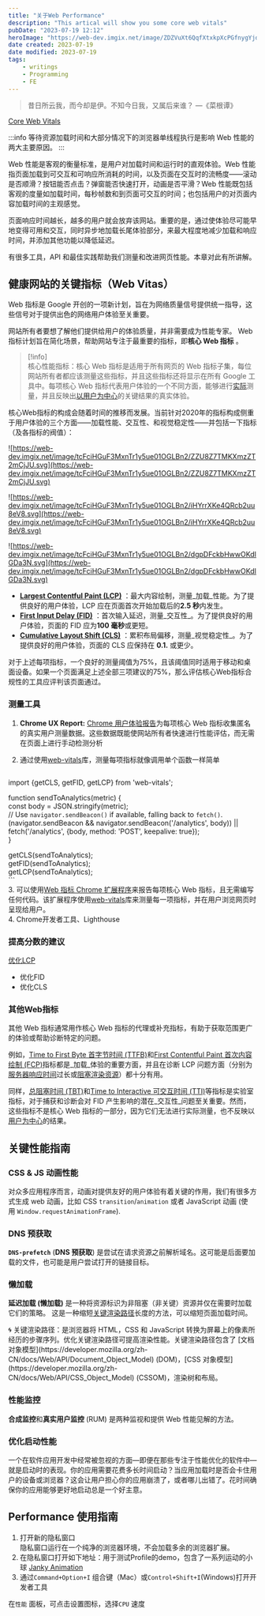 ```yaml
---
title: "关于Web Performance"
description: "This artical will show you some core web vitals"
pubDate: "2023-07-19 12:12"
heroImage: "https://web-dev.imgix.net/image/ZDZVuXt6QqfXtxkpXcPGfnygYjd2/m80oUd2zASInyKJJ7QNc.png?auto=format&w=1600"
date created: 2023-07-19
date modified: 2023-07-19
tags: 
    - writings
    - Programming
    - FE
---
```


>昔日所云我，而今却是伊。不知今日我，又属后来谁？  —《菜根谭》

[Core Web Vitals](https://web.dev/learn-core-web-vitals/)

:::info
等待资源加载时间和大部分情况下的浏览器单线程执行是影响 Web 性能的两大主要原因。
:::

Web 性能是客观的衡量标准，是用户对加载时间和运行时的直观体验。Web 性能指页面加载到可交互和可响应所消耗的时间，以及页面在交互时的流畅度——滚动是否顺滑？按钮能否点击？弹窗能否快速打开，动画是否平滑？Web 性能既包括客观的度量如加载时间，每秒帧数和到页面可交互的时间；也包括用户的对页面内容加载时间的主观感觉。

页面响应时间越长，越多的用户就会放弃该网站。重要的是，通过使体验尽可能早地变得可用和交互，同时异步地加载长尾体验部分，来最大程度地减少加载和响应时间，并添加其他功能以降低延迟。

有很多工具，API 和最佳实践帮助我们测量和改进网页性能。本章对此有所讲解。

## 健康网站的关键指标（Web Vitas）

Web 指标是 Google 开创的一项新计划，旨在为网络质量信号提供统一指导，这些信号对于提供出色的网络用户体验至关重要。

网站所有者要想了解他们提供给用户的体验质量，并非需要成为性能专家。 Web 指标计划旨在简化场景，帮助网站专注于最重要的指标，即**核心 Web 指标** 。

>[!info]  
>核心性能指标：核心 Web 指标是适用于所有网页的 Web 指标子集，每位网站所有者都应该测量这些指标，并且这些指标还将显示在所有 Google 工具中。每项核心 Web 指标代表用户体验的一个不同方面，能够进行[实际](https://web.dev/user-centric-performance-metrics/#how-metrics-are-measured)测量，并且反映出[以用户为中心](https://web.dev/user-centric-performance-metrics/#how-metrics-are-measured)的关键结果的真实体验。

核心Web指标的构成会随着时间的推移而发展。当前针对2020年的指标构成侧重于用户体验的三个方面——加载性能、交互性、和视觉稳定性——并包括一下指标（及各指标的阀值）：

![https://web-dev.imgix.net/image/tcFciHGuF3MxnTr1y5ue01OGLBn2/ZZU8Z7TMKXmzZT2mCjJU.svg](https://web-dev.imgix.net/image/tcFciHGuF3MxnTr1y5ue01OGLBn2/ZZU8Z7TMKXmzZT2mCjJU.svg)

![https://web-dev.imgix.net/image/tcFciHGuF3MxnTr1y5ue01OGLBn2/iHYrrXKe4QRcb2uu8eV8.svg](https://web-dev.imgix.net/image/tcFciHGuF3MxnTr1y5ue01OGLBn2/iHYrrXKe4QRcb2uu8eV8.svg)

![https://web-dev.imgix.net/image/tcFciHGuF3MxnTr1y5ue01OGLBn2/dgpDFckbHwwOKdIGDa3N.svg](https://web-dev.imgix.net/image/tcFciHGuF3MxnTr1y5ue01OGLBn2/dgpDFckbHwwOKdIGDa3N.svg)

- **[Largest Contentful Paint (LCP)](https://web.dev/lcp/)** ：最大内容绘制，测量_加载_性能。为了提供良好的用户体验，LCP 应在页面首次开始加载后的**2.5 秒**内发生。
- **[First Input Delay (FID)](https://web.dev/fid/)** ：首次输入延迟，测量_交互性_。为了提供良好的用户体验，页面的 FID 应为**100 毫秒**或更短。
- **[Cumulative Layout Shift (CLS)](https://web.dev/cls/)** ：累积布局偏移，测量_视觉稳定性_。为了提供良好的用户体验，页面的 CLS 应保持在 **0.1.** 或更少。

对于上述每项指标，一个良好的测量阈值为75%，且该阈值同时适用于移动和桌面设备。如果一个页面满足上述全部三项建议的75%，那么评估核心Web指标合规性的工具应评判该页面通过。

### 测量工具

1. **Chrome UX Report:** [Chrome 用户体验报告](https://developer.chrome.com/docs/crux/)为每项核心 Web 指标收集匿名的真实用户测量数据。这些数据既能使网站所有者快速进行性能评估，而无需在页面上进行手动检测分析
2. 通过使用[web-vitals](https://github.com/GoogleChrome/web-vitals)库，测量每项指标就像调用单个函数一样简单

    ```jsx

import {getCLS, getFID, getLCP} from 'web-vitals';

function sendToAnalytics(metric) {  
  const body = JSON.stringify(metric);  
  // Use `navigator.sendBeacon()` if available, falling back to `fetch()`.  
  (navigator.sendBeacon && navigator.sendBeacon('/analytics', body)) ||  
      fetch('/analytics', {body, method: 'POST', keepalive: true});  
}

getCLS(sendToAnalytics);  
getFID(sendToAnalytics);  
getLCP(sendToAnalytics);  
    ```  
3. 可以使用[Web 指标 Chrome 扩展程序](https://github.com/GoogleChrome/web-vitals-extension)来报告每项核心 Web 指标，且无需编写任何代码。该扩展程序使用[web-vitals](https://github.com/GoogleChrome/web-vitals)库来测量每一项指标，并在用户浏览网页时呈现给用户。  
4. Chrome开发者工具、Lighthouse

### 提高分数的建议

[优化LCP](https://www.notion.so/LCP-1a764bffa6e54c9a99d7a6a4a2a71be0?pvs=21)

- 优化FID
- 优化CLS

### 其他Web指标

其他 Web 指标通常用作核心 Web 指标的代理或补充指标，有助于获取范围更广的体验或帮助诊断特定的问题。

例如，[Time to First Byte 首字节时间 (TTFB)](https://web.dev/ttfb/)和[First Contentful Paint 首次内容绘制 (FCP)](https://web.dev/fcp/)指标都是_加载_体验的重要方面，并且在诊断 LCP 问题方面（分别为[服务器响应时间](https://web.dev/overloaded-server/)过长或[阻塞渲染资源](https://web.dev/render-blocking-resources/)）都十分有用。

同样，[总阻塞时间 (TBT)](https://web.dev/tbt/)和[Time to Interactive 可交互时间 (TTI)](https://web.dev/tti/)等指标是实验室指标，对于捕获和诊断会对 FID 产生影响的潜在_交互性_问题至关重要。然而，这些指标不是核心 Web 指标的一部分，因为它们无法进行实际测量，也不反映以[用户为中心](https://web.dev/user-centric-performance-metrics/#how-metrics-are-measured)的结果。

## 关键性能指南

### CSS & JS 动画性能

对众多应用程序而言，动画对提供友好的用户体验有着关键的作用，我们有很多方式生成 web 动画，比如 CSS `transition`/`animation` 或者 JavaScript 动画 (使用 `Window.requestAnimationFrame`).

### DNS 预获取

**`DNS-prefetch`** (**DNS 预获取**) 是尝试在请求资源之前解析域名。这可能是后面要加载的文件，也可能是用户尝试打开的链接目标。

### 懒加载

**延迟加载 (懒加载)** 是一种将资源标识为非阻塞（非关键）资源并仅在需要时加载它们的策略。 这是一种缩短[关键渲染路径](https://developer.mozilla.org/zh-CN/docs/Web/Performance/Critical_rendering_path)长度的方法，可以缩短页面加载时间。

<aside> 🌀 关键渲染路径：是浏览器将 HTML，CSS 和 JavaScript 转换为屏幕上的像素所经历的步骤序列。优化关键渲染路径可提高渲染性能。关键渲染路径包含了 [文档对象模型](https://developer.mozilla.org/zh-CN/docs/Web/API/Document_Object_Model) (DOM)，[CSS 对象模型](https://developer.mozilla.org/zh-CN/docs/Web/API/CSS_Object_Model) (CSSOM)，渲染树和布局。

</aside>

### 性能监控

**合成监控**和**真实用户监控** (RUM) 是两种监视和提供 Web 性能见解的方法。

### 优化启动性能

一个在软件应用开发中经常被忽视的方面—即便在那些专注于性能优化的软件中—就是启动时的表现。你的应用需要花费多长时间启动？当应用加载时是否会卡住用户的设备或浏览器？这会让用户担心你的应用崩溃了，或者哪儿出错了。花时间确保你的应用能够更好地启动总是一个好主意。

## Performance 使用指南

1. 打开新的隐私窗口  
    隐私窗口运行在一个纯净的浏览器环境，不会加载多余的浏览器扩展。
2. 在隐私窗口打开如下地址：用于测试Profile的demo，包含了一系列运动的小球
    [Janky Animation](https://googlechrome.github.io/devtools-samples/jank/)
3. 通过`Command+Option+I` 组合键（Mac）或`Control+Shift+I`(Windows)打开开发者工具

在`性能` 面板，可点击设置图标，选择`CPU` 速度


